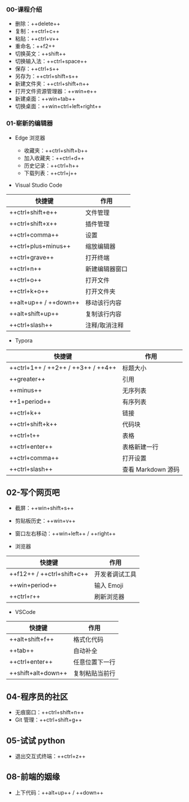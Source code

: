 ### 00-课程介绍

- 删除：++delete++
- 复制：++ctrl+c++
- 粘贴：++ctrl+v++
- 重命名：++f2++
- 切换英文：++shift++
- 切换输入法：++ctrl+space++
- 保存：++ctrl+s++
- 另存为：++ctrl+shift+s++
- 新建文件夹：++ctrl+shift+n++
- 打开文件资源管理器：++win+e++
- 新建桌面：++win+tab++
- 切换桌面：++win+ctrl+left+right++

### 01-崭新的编辑器

- Edge 浏览器

  - 收藏夹：++ctrl+shift+b++
  - 加入收藏夹：++ctrl+d++
  - 历史记录：++ctrl+h++
  - 下载列表：++ctrl+j++

- Visual Studio Code

| 快捷键                | 作用           |
| --------------------- | -------------- |
| ++ctrl+shift+e++      | 文件管理       |
| ++ctrl+shift+x++      | 插件管理       |
| ++ctrl+comma++        | 设置           |
| ++ctrl+plus+minus++   | 缩放编辑器     |
| ++ctrl+grave++        | 打开终端       |
| ++ctrl+n++            | 新建编辑器窗口 |
| ++ctrl+o++            | 打开文件       |
| ++ctrl+k+o++          | 打开文件夹     |
| ++alt+up++ / ++down++ | 移动该行内容   |
| ++alt+shift+up++      | 复制该行内容   |
| ++ctrl+slash++        | 注释/取消注释  |

- Typora

| 快捷键                             | 作用               |
| ---------------------------------- | ------------------ |
| ++ctrl+1++ / ++2++ / ++3++ / ++4++ | 标题大小           |
| ++greater++                        | 引用               |
| ++minus++                          | 无序列表           |
| ++1+period++                       | 有序列表           |
| ++ctrl+k++                         | 链接               |
| ++ctrl+shift+k++                   | 代码块             |
| ++ctrl+t++                         | 表格               |
| ++ctrl+enter++                     | 表格新建一行       |
| ++ctrl+comma++                     | 打开设置           |
| ++ctrl+slash++                     | 查看 Markdown 源码 |

## 02-写个网页吧

- 截屏：++win+shift+s++
- 剪贴板历史：++win+v++
- 窗口左右移动：++win+left++ / ++right++

- 浏览器

| 快捷键                     | 作用           |
| -------------------------- | -------------- |
| ++f12++ / ++ctrl+shift+c++ | 开发者调试工具 |
| ++win+period++             | 输入 Emoji     |
| ++ctrl+r++                 | 刷新浏览器     |

- VSCode

| 快捷键             | 作用           |
| ------------------ | -------------- |
| ++alt+shift+f++    | 格式化代码     |
| ++tab++            | 自动补全       |
| ++ctrl+enter++     | 任意位置下一行 |
| ++shift+alt+down++ | 复制粘贴当前行 |

## 04-程序员的社区

- 无痕窗口：++ctrl+shift+n++
- Git 管理：++ctrl+shift+g++

## 05-试试 python

- 退出交互式终端：++ctrl+z++

## 08-前端的姻缘

- 上下代码：++alt+up++ / ++down++
